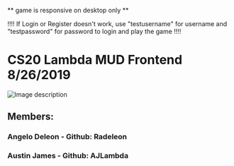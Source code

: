 ** game is responsive on desktop only **

!!!! If Login or Register doesn't work, use "testusername" for username and "testpassword" for password to login and play the game !!!!

# CS20 Lambda MUD Frontend  8/26/2019
![Image description](https://i.ibb.co/Pj2m7rs/lambdamud3.png)
## Members:
### Angelo Deleon - Github: Radeleon
### Austin James - Github: AJLambda
